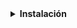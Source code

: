 <details>
<summary><strong>Instalación</strong></summary>

![](../../img/wordpress/formas_intalacion.png)

+ [Instalación de XAMPP](https://www.apachefriends.org/es/index.html)
+ [Instalación de WordPress](https://es.wordpress.org/download/)

1. Extraemos los documentos de la carpeta de `WordPress`, asignamos el nombre del `Proyecto` a la carpeta y la movemos a `xampp/htdocs`

![](../../img/wordpress/carpeta.png)

2. Corremos el ervideor de `XAMPP` y abrimos el `Panel de Control` para crear una base de datos.

![](../../img/wordpress/creando%20db.png)

</details>  
